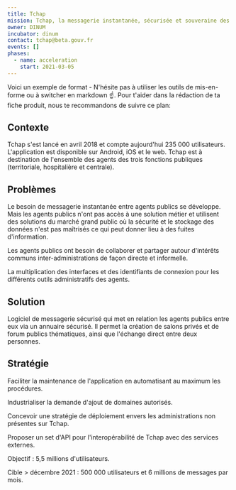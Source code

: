 ```yaml
---
title: Tchap
mission: Tchap, la messagerie instantanée, sécurisée et souveraine des agents publics.
owner: DINUM
incubator: dinum
contact: tchap@beta.gouv.fr
events: []
phases:
  - name: acceleration
    start: 2021-03-05
---
```


Voici un exemple de format  - N'hésite pas à utiliser les outils de mis-en-forme ou à switcher en markdown ☝️.
Pour t'aider dans la rédaction de ta fiche produit, nous te recommandons de suivre ce plan: 

## Contexte

Tchap s'est lancé en avril 2018 et compte aujourd'hui 235 000 utilisateurs. L'application est disponible sur Android, iOS et le web. Tchap est à destination de l'ensemble des agents des trois fonctions publiques (territoriale, hospitalière et centrale). 

## Problèmes

Le besoin de messagerie instantanée entre agents publics se développe. Mais les agents publics n'ont pas accès à une solution métier et utilisent des solutions du marché grand public où la sécurité et le stockage des données n'est pas maîtrisés ce qui peut donner lieu à des fuites d'information.

Les agents publics ont besoin de collaborer et partager autour d'intérêts communs inter-administrations de façon directe et informelle. 

La multiplication des interfaces et des identifiants de connexion pour les différents outils administratifs des agents. 

## Solution

Logiciel de messagerie sécurisé qui met en relation les agents publics entre eux via un annuaire sécurisé. Il permet la création de salons privés et de forum publics thématiques, ainsi que l'échange direct entre deux personnes. 

## Stratégie

Faciliter la maintenance de l'application en automatisant au maximum les procédures. 

Industrialiser la demande d'ajout de domaines autorisés. 

Concevoir une stratégie de déploiement envers les administrations non présentes sur Tchap. 

Proposer un set d'API pour l'interopérabilité de Tchap avec des services externes. 

Objectif : 5,5 millions d'utilisateurs. 

Cible > décembre 2021 : 500 000 utilisateurs et 6 millions de messages par mois.
